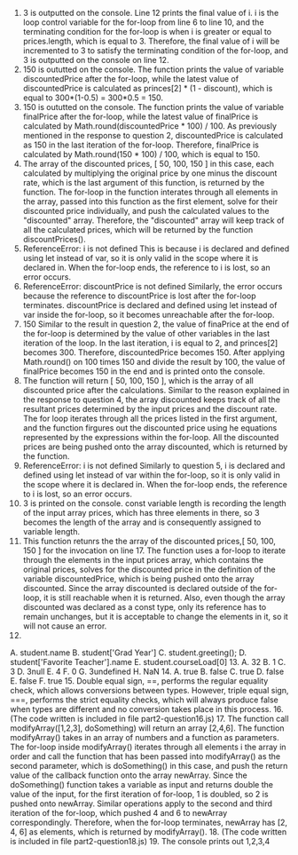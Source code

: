 1. 3 is outputted on the console.
   Line 12 prints the final value of i. i is the loop control variable for the for-loop from line 6 to line 10, and the terminating condition for the for-loop is when i is greater or equal to prices.length, which is equal to 3. Therefore, the final value of i will be incremented to 3 to satisfy the terminating condition of the for-loop, and 3 is outputted on the console on line 12.
2. 150 is oututted on the console.
   The function prints the value of variable discountedPrice after the for-loop, while the latest value of discountedPrice is calculated as princes[2] * (1 - discount), which is equal to 300*(1-0.5) = 300*0.5 = 150.
3. 150 is oututted on the console.
   The function prints the value of variable finalPrice after the for-loop, while the latest value of finalPrice is calculated by Math.round(discountedPrice * 100) / 100. As previously mentioned in the response to question 2, discountedPrice is calculated as 150 in the last iteration of the for-loop. Therefore, finalPrice is calculated by Math.round(150 * 100) / 100, which is equal to 150.
4. The array of the discounted prices, [ 50, 100, 150 ] in this case, each calculated by multiplying the original price by one minus the discount rate, which is the last argument of this function, is returned by the function.
   The for-loop in the function interates through all elements in the array, passed into this function as the first element, solve for their discounted price individually, and push the calculated values to the "discounted" array. Therefore, the "discounted" array will keep track of all the calculated prices, which will be returned by the function discountPrices().
5. ReferenceError: i is not defined
   This is because i is declared and defined using let instead of var, so it is only valid in the scope where it is declared in. When the for-loop ends, the reference to i is lost, so an error occurs.
6. ReferenceError: discountPrice is not defined
   Similarly, the error occurs because the reference to discountPrice is lost after the for-loop terminates. discountPrice is declared and defined using let instead of var inside the for-loop, so it becomes unreachable after the for-loop.
7. 150
   Similar to the result in question 2, the value of finaPrice at the end of the for-loop is determined by the value of other variables in the last iteration of the loop. In the last iteration, i is equal to 2, and princes[2] becomes 300. Therefore, discountedPrice becomes 150. After applying Math.round() on 100 times 150 and divide the result by 100, the value of finalPrice becomes 150 in the end and is printed onto the console.
8. The function will return [ 50, 100, 150 ], which is the array of all discounted price after the calculations.
   Similar to the reason explained in the response to question 4, the array discounted keeps track of all the resultant prices determined by the input prices and the discount rate. The for loop iterates through all the prices listed in the first argument, and the function firgures out the discounted price using he equations represented by the expressions within the for-loop. All the discounted prices are being pushed onto the array discounted, which is returned by the function.
9. ReferenceError: i is not defined
    Similarly to question 5, i is declared and defined using let instead of var within the for-loop, so it is only valid in the scope where it is declared in. When the for-loop ends, the reference to i is lost, so an error occurs.
10. 3 is printed on the console.
    const variable length is recording the length of the input array prices, which has three elements in there, so 3 becomes the length of the array and is  consequently assigned to variable length.
11. This function retunrs the the array of the discounted prices,[ 50, 100, 150 ] for the invocation on line 17. 
    The function uses a for-loop to iterate through the elements in the input prices array, which contains the original prices, solves for the discounted price in the definition of the variable discountedPrice, which is being pushed onto the array discounted. Since the array discounted is declared outside of the for-loop, it is still reachable when it is returned. Also, even though the array discounted was declared as a const type, only its reference has to remain unchanges, but it is acceptable to change the elements in it, so it will not cause an error.
12. 
   A. student.name
   B. student['Grad Year']
   C. student.greeting();
   D. student['Favorite Teacher'].name
   E. student.courseLoad[0]
13. 
   A. 32
   B. 1
   C. 3
   D. 3null
   E. 4
   F. 0
   G. 3undefined
   H. NaN
14. 
   A. true
   B. false
   C. true
   D. false
   E. false
   F. true
15. Double equal sign, ==, performs the regular equality check, which allows conversions between types. However, triple equal sign, ===, performs the strict equality checks, which will always produce false when types are different and no conversion takes place in this process.
16. (The code written is included in file part2-question16.js)
17. The function call modifyArray([1,2,3], doSomething) will return an array [2,4,6]. The function modifyArray() takes in an array of numbers and a function as parameters. The for-loop inside modifyArray() iterates through all elements i the array in order and call the function that has been passed into modifyArray() as the second parameter, which is doSomething() in this case, and push the return value of the callback function onto the array newArray. Since the doSomething() function takes a variable as input and returns double the value of the input, for the first iteration of for-loop, 1 is doubled, so 2 is pushed onto newArray. Similar operations apply to the second and third iteration of the for-loop, which pushed 4 and 6 to newArray correspondingly. Therefore, when the for-loop terminates, newArray has [2, 4, 6] as elements, which is returned by modifyArray().
18. (The code written is included in file part2-question18.js)
19. The console prints out 1,2,3,4